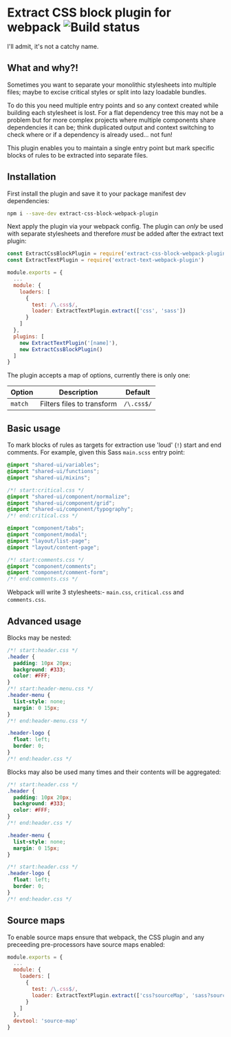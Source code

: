 # Extract CSS block plugin for webpack ![Build status](https://api.travis-ci.org/i-like-robots/extract-css-block-webpack-plugin.png)

I'll admit, it's not a catchy name.

## What and why?!

Sometimes you want to separate your monolithic stylesheets into multiple files; maybe to excise critical styles or split into lazy loadable bundles.

To do this you need multiple entry points and so any context created while building each stylesheet is lost. For a flat dependency tree this may not be a problem but for more complex projects where multiple components share dependencies it can be; think duplicated output and context switching to check where or if a dependency is already used... not fun!

This plugin enables you to maintain a single entry point but mark specific blocks of rules to be extracted into separate files.

## Installation

First install the plugin and save it to your package manifest dev dependencies:

```sh
npm i --save-dev extract-css-block-webpack-plugin
```

Next apply the plugin via your webpack config. The plugin can _only_ be used with separate stylesheets and therefore _must_ be added after the extract text plugin:

```js
const ExtractCssBlockPlugin = require('extract-css-block-webpack-plugin')
const ExtractTextPlugin = require('extract-text-webpack-plugin')

module.exports = {
  ...
  module: {
    loaders: [
      {
        test: /\.css$/,
        loader: ExtractTextPlugin.extract(['css', 'sass'])
      }
    ]
  },
  plugins: [
    new ExtractTextPlugin('[name]'),
    new ExtractCssBlockPlugin()
  ]
}
```

The plugin accepts a map of options, currently there is only one:

 Option  | Description                | Default
---------|----------------------------|-----------
 `match` | Filters files to transform | `/\.css$/`

## Basic usage

To mark blocks of rules as targets for extraction use 'loud' (`!`) start and end comments. For example, given this Sass `main.scss` entry point:

```scss
@import "shared-ui/variables";
@import "shared-ui/functions";
@import "shared-ui/mixins";

/*! start:critical.css */
@import "shared-ui/component/normalize";
@import "shared-ui/component/grid";
@import "shared-ui/component/typography";
/*! end:critical.css */

@import "component/tabs";
@import "component/modal";
@import "layout/list-page";
@import "layout/content-page";

/*! start:comments.css */
@import "component/comments";
@import "component/comment-form";
/*! end:comments.css */
```

Webpack will write 3 stylesheets:- `main.css`, `critical.css` and `comments.css`.

## Advanced usage

Blocks may be nested:

```css
/*! start:header.css */
.header {
  padding: 10px 20px;
  background: #333;
  color: #FFF;
}
/*! start:header-menu.css */
.header-menu {
  list-style: none;
  margin: 0 15px;
}
/*! end:header-menu.css */

.header-logo {
  float: left;
  border: 0;
}
/*! end:header.css */
```

Blocks may also be used many times and their contents will be aggregated:

```css
/*! start:header.css */
.header {
  padding: 10px 20px;
  background: #333;
  color: #FFF;
}
/*! end:header.css */

.header-menu {
  list-style: none;
  margin: 0 15px;
}

/*! start:header.css */
.header-logo {
  float: left;
  border: 0;
}
/*! end:header.css */
```

## Source maps

To enable source maps ensure that webpack, the CSS plugin and any preceeding pre-processors have source maps enabled:

```js
module.exports = {
  ...
  module: {
    loaders: [
      {
        test: /\.css$/,
        loader: ExtractTextPlugin.extract(['css?sourceMap', 'sass?sourceMap'])
      }
    ]
  },
  devtool: 'source-map'
}
```
